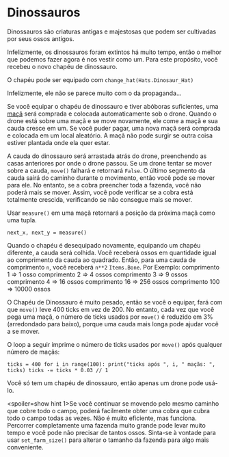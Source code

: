 # Dinossauros
Dinossauros são criaturas antigas e majestosas que podem ser cultivadas por seus ossos antigos.

Infelizmente, os dinossauros foram extintos há muito tempo, então o melhor que podemos fazer agora é nos vestir como um.
Para este propósito, você recebeu o novo chapéu de dinossauro.

O chapéu pode ser equipado com
`change_hat(Hats.Dinosaur_Hat)`

Infelizmente, ele não se parece muito com o da propaganda...

Se você equipar o chapéu de dinossauro e tiver abóboras suficientes, uma [maçã](objects/apple) será comprada e colocada automaticamente sob o drone.
Quando o drone está sobre uma maçã e se move novamente, ele come a maçã e sua cauda cresce em um. Se você puder pagar, uma nova maçã será comprada e colocada em um local aleatório.
A maçã não pode surgir se outra coisa estiver plantada onde ela quer estar.

A cauda do dinossauro será arrastada atrás do drone, preenchendo as casas anteriores por onde o drone passou. Se um drone tentar se mover sobre a cauda, `move()` falhará e retornará `False`. 
O último segmento da cauda sairá do caminho durante o movimento, então você pode se mover para ele. No entanto, se a cobra preencher toda a fazenda, você não poderá mais se mover. Assim, você pode verificar se a cobra está totalmente crescida, verificando se não consegue mais se mover.

Usar `measure()` em uma maçã retornará a posição da próxima maçã como uma tupla.

`next_x, next_y = measure()`

Quando o chapéu é desequipado novamente, equipando um chapéu diferente, a cauda será colhida.
Você receberá ossos em quantidade igual ao comprimento da cauda ao quadrado. Então, para uma cauda de comprimento `n`, você receberá `n**2` `Items.Bone`. 
Por Exemplo:
comprimento 1 => 1 osso
comprimento 2 => 4 ossos
comprimento 3 => 9 ossos
comprimento 4 => 16 ossos
comprimento 16 => 256 ossos
comprimento 100 => 10000 ossos

O Chapéu de Dinossauro é muito pesado, então se você o equipar, fará com que `move()` leve 400 ticks em vez de 200. No entanto, cada vez que você pega uma maçã, o número de ticks usados por `move()` é reduzido em 3% (arredondado para baixo), porque uma cauda mais longa pode ajudar você a se mover.

O loop a seguir imprime o número de ticks usados por `move()` após qualquer número de maçãs:

`ticks = 400
for i in range(100):
    print("ticks após ", i, " maçãs: ", ticks)
    ticks -= ticks * 0.03 // 1`

Você só tem um chapéu de dinossauro, então apenas um drone pode usá-lo.

<spoiler=show hint 1>Se você continuar se movendo pelo mesmo caminho que cobre todo o campo, poderá facilmente obter uma cobra que cubra todo o campo todas as vezes. Não é muito eficiente, mas funciona.
Percorrer completamente uma fazenda muito grande pode levar muito tempo e você pode não precisar de tantos ossos. Sinta-se à vontade para usar `set_farm_size()` para alterar o tamanho da fazenda para algo mais conveniente.</spoiler>